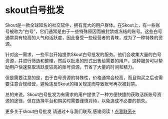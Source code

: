 # skout白号批发

Skout是一款全球知名的社交软件，拥有庞大的用户群体。在Skout上，有一些账号被称为“白号”，它们通常是由于一些特殊原因而被封禁或冻结的账号。这些白号通常具有较高的人气和活跃度，因此备受一些经营者的青睐，成为了一种特殊的资源。

针对这一需求，一些平台开始提供Skout白号批发的服务。他们会收集大量的白号资源，并进行筛选和整理，然后以批发的形式出售给需要的用户。这种服务可以帮助用户快速获取活跃度较高的账号资源，节省了大量的时间和精力。

但是需要注意的是，由于白号资源的特殊性，价格通常会较高，而且购买之后也需要注意合规经营，避免违反Skout的相关规定而导致账号再次被封禁。

总的来说，Skout白号批发为有需求的用户提供了一种方便快捷的获取活跃账号资源的途径，但在选择平台和购买时需要谨慎对待，以免造成不必要的损失。

更多关于skout白号批发 请通过✈与我们联系,感谢阅读！[点我联系✈](https://dev.G208.com)